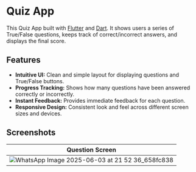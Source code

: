 # Quiz App

This Quiz App built with [Flutter](https://flutter.dev/) and [Dart](https://dart.dev/). It shows users a series of True/False questions, keeps track of correct/incorrect answers, and displays the final score.

## Features

- **Intuitive UI:** Clean and simple layout for displaying questions and True/False buttons.
- **Progress Tracking:** Shows how many questions have been answered correctly or incorrectly.
- **Instant Feedback:** Provides immediate feedback for each question.
- **Responsive Design:** Consistent look and feel across different screen sizes and devices.

## Screenshots

| Question Screen |
|-----------------|
| ![WhatsApp Image 2025-06-03 at 21 52 36_658fc838](https://github.com/user-attachments/assets/576c1abd-def9-44bf-a0fd-fd2ecb120246)



